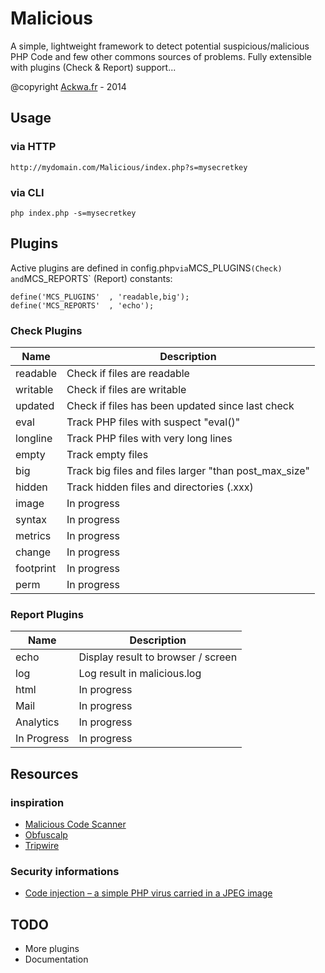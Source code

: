 Malicious
=========

A simple, lightweight framework to detect potential suspicious/malicious PHP Code and few other commons sources of problems. Fully extensible with plugins (Check & Report) support...

@copyright [Ackwa.fr](http://www.ackwa.fr) - 2014

Usage
---
### via HTTP

```
http://mydomain.com/Malicious/index.php?s=mysecretkey
```

### via CLI

```
php index.php -s=mysecretkey
```

Plugins
---

Active plugins are defined in config.php` via `MCS_PLUGINS` (Check) and `MCS_REPORTS` (Report) constants:

```
define('MCS_PLUGINS'  , 'readable,big');
define('MCS_REPORTS'  , 'echo');
```

### Check Plugins

Name      | Description
--------- | -----------------------------------
readable  | Check if files are readable
writable  | Check if files are writable
updated   | Check if files has been updated since last check
eval      | Track PHP files with suspect "eval()"
longline  | Track PHP files with very long lines
empty     | Track empty files
big       | Track big files and files larger "than post_max_size"
hidden    | Track hidden files and directories (.xxx)
image     | In progress
syntax    | In progress
metrics   | In progress
change    | In progress
footprint | In progress
perm      | In progress

### Report Plugins

Name        | Description
----------- | -----------------------------------
echo        | Display result to browser / screen
log         | Log result in malicious.log
html        | In progress
Mail        | In progress
Analytics   | In progress
In Progress | In progress

Resources
---

### inspiration

- [Malicious Code Scanner](https://github.com/mikestowe/Malicious-Code-Scanner)
- [Obfuscalp](https://github.com/Orbixx/Obfuscalp)
- [Tripwire](https://github.com/lucanos/Tripwire)

### Security informations

- [Code injection – a simple PHP virus carried in a JPEG image](http://php.webtutor.pl/en/2011/05/13/php-code-injection-a-simple-virus-written-in-php-and-carried-in-a-jpeg-image)

TODO
---
- More plugins
- Documentation
